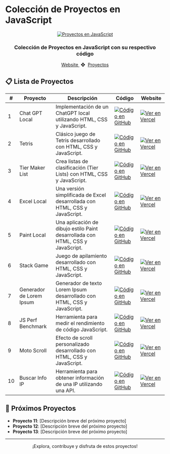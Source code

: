 # Colección de Proyectos en JavaScript

<div align="center">
    <a href="https://js-projects-collection-gamma.vercel.app">
        <img src="https://media.licdn.com/dms/image/C4E12AQFvA2Dw_vSK3Q/article-cover_image-shrink_600_2000/0/1520185205297?e=2147483647&v=beta&t=OX78T7hehJuWP4rxagMtleGcrVBI9eCm3YGgXxZniRQ" alt="Proyectos en JavaScript" />
    </a>
    <h3>
        <strong>Colección de Proyectos en JavaScript con su respectivo código</strong>
    </h3>
</div>

<div align="center">
    <a href="https://js-projects-collection-gamma.vercel.app">
        Website
    </a>
    <span>&nbsp;❖&nbsp;</span>
    <a href="#-proyectos">
        Proyectos
    </a>
</div>

## 📋 Lista de Proyectos

<table>
    <thead>
        <tr>
            <th>#</th>
            <th>Proyecto</th>
            <th>Descripción</th>
            <th>Código</th>
            <th>Website</th>
        </tr>
    </thead>
    <tbody>
        <tr>
            <td>1</td>
            <td>Chat GPT Local</td>
            <td>Implementación de un ChatGPT local utilizando HTML, CSS y JavaScript.</td>
            <td>
                <a href="https://github.com/ztevenx100/js_projects-collection/tree/main/01-chatgpt-local">
                    <img src="https://img.shields.io/badge/Código-181717?logo=github&logoColor=fff&style=flat-square" alt="Código en GitHub" />
                </a>
            </td>
            <td>
                <a href="https://js-projects-collection-gamma.vercel.app/01-chatgpt-local">
                    <img src="https://img.shields.io/badge/Website-000?logo=vercel&logoColor=fff&style=flat-square" alt="Ver en Vercel" />
                </a>
            </td>
        </tr>
        <tr>
            <td>2</td>
            <td>Tetris</td>
            <td>Clásico juego de Tetris desarrollado con HTML, CSS y JavaScript.</td>
            <td>
                <a href="https://github.com/ztevenx100/js_projects-collection/tree/main/02-tetris">
                    <img src="https://img.shields.io/badge/Código-181717?logo=github&logoColor=fff&style=flat-square" alt="Código en GitHub" />
                </a>
            </td>
            <td>
                <a href="https://js-projects-collection-gamma.vercel.app/02-tetris">
                    <img src="https://img.shields.io/badge/Website-000?logo=vercel&logoColor=fff&style=flat-square" alt="Ver en Vercel" />
                </a>
            </td>
        </tr>
        <tr>
            <td>3</td>
            <td>Tier Maker List</td>
            <td>Crea listas de clasificación (Tier Lists) con HTML, CSS y JavaScript.</td>
            <td>
                <a href="https://github.com/ztevenx100/js_projects-collection/tree/main/03-tier-list">
                    <img src="https://img.shields.io/badge/Código-181717?logo=github&logoColor=fff&style=flat-square" alt="Código en GitHub" />
                </a>
            </td>
            <td>
                <a href="https://js-projects-collection-gamma.vercel.app/03-tier-list">
                    <img src="https://img.shields.io/badge/Website-000?logo=vercel&logoColor=fff&style=flat-square" alt="Ver en Vercel" />
                </a>
            </td>
        </tr>
        <tr>
            <td>4</td>
            <td>Excel Local</td>
            <td>Una versión simplificada de Excel desarrollada con HTML, CSS y JavaScript.</td>
            <td>
                <a href="https://github.com/ztevenx100/js_projects-collection/tree/main/04-excel">
                    <img src="https://img.shields.io/badge/Código-181717?logo=github&logoColor=fff&style=flat-square" alt="Código en GitHub" />
                </a>
            </td>
            <td>
                <a href="https://js-projects-collection-gamma.vercel.app/04-excel">
                    <img src="https://img.shields.io/badge/Website-000?logo=vercel&logoColor=fff&style=flat-square" alt="Ver en Vercel" />
                </a>
            </td>
        </tr>
        <tr>
            <td>5</td>
            <td>Paint Local</td>
            <td>Una aplicación de dibujo estilo Paint desarrollada con HTML, CSS y JavaScript.</td>
            <td>
                <a href="https://github.com/ztevenx100/js_projects-collection/tree/main/05-paint">
                    <img src="https://img.shields.io/badge/Código-181717?logo=github&logoColor=fff&style=flat-square" alt="Código en GitHub" />
                </a>
            </td>
            <td>
                <a href="https://js-projects-collection-gamma.vercel.app/05-paint">
                    <img src="https://img.shields.io/badge/Website-000?logo=vercel&logoColor=fff&style=flat-square" alt="Ver en Vercel" />
                </a>
            </td>
        </tr>
        <tr>
            <td>6</td>
            <td>Stack Game</td>
            <td>Juego de apilamiento desarrollado con HTML, CSS y JavaScript.</td>
            <td>
                <a href="https://github.com/ztevenx100/js_projects-collection/tree/main/06-stack-game">
                    <img src="https://img.shields.io/badge/Código-181717?logo=github&logoColor=fff&style=flat-square" alt="Código en GitHub" />
                </a>
            </td>
            <td>
                <a href="https://js-projects-collection-gamma.vercel.app/06-stack-game">
                    <img src="https://img.shields.io/badge/Website-000?logo=vercel&logoColor=fff&style=flat-square" alt="Ver en Vercel" />
                </a>
            </td>
        </tr>
        <tr>
            <td>7</td>
            <td>Generador de Lorem Ipsum</td>
            <td>Generador de texto Lorem Ipsum desarrollado con HTML, CSS y JavaScript.</td>
            <td>
                <a href="https://github.com/ztevenx100/js_projects-collection/tree/main/07-lorem-generator">
                    <img src="https://img.shields.io/badge/Código-181717?logo=github&logoColor=fff&style=flat-square" alt="Código en GitHub" />
                </a>
            </td>
            <td>
                <a href="https://js-projects-collection-gamma.vercel.app/07-lorem-generator">
                    <img src="https://img.shields.io/badge/Website-000?logo=vercel&logoColor=fff&style=flat-square" alt="Ver en Vercel" />
                </a>
            </td>
        </tr>
        <tr>
            <td>8</td>
            <td>JS Perf Benchmark</td>
            <td>Herramienta para medir el rendimiento de código JavaScript.</td>
            <td>
                <a href="https://github.com/ztevenx100/js_projects-collection/tree/main/08-js-perf-benchmark">
                    <img src="https://img.shields.io/badge/Código-181717?logo=github&logoColor=fff&style=flat-square" alt="Código en GitHub" />
                </a>
            </td>
            <td>
                <a href="https://js-projects-collection-gamma.vercel.app/08-js-perf-benchmark">
                    <img src="https://img.shields.io/badge/Website-000?logo=vercel&logoColor=fff&style=flat-square" alt="Ver en Vercel" />
                </a>
            </td>
        </tr>
        <tr>
            <td>9</td>
            <td>Moto Scroll</td>
            <td>Efecto de scroll personalizado desarrollado con HTML, CSS y JavaScript.</td>
            <td>
                <a href="https://github.com/ztevenx100/js_projects-collection/tree/main/09-moto-scroll">
                    <img src="https://img.shields.io/badge/Código-181717?logo=github&logoColor=fff&style=flat-square" alt="Código en GitHub" />
                </a>
            </td>
            <td>
                <a href="https://js-projects-collection-gamma.vercel.app/09-moto-scroll">
                    <img src="https://img.shields.io/badge/Website-000?logo=vercel&logoColor=fff&style=flat-square" alt="Ver en Vercel" />
                </a>
            </td>
        </tr>
        <tr>
            <td>10</td>
            <td>Buscar Info IP</td>
            <td>Herramienta para obtener información de una IP utilizando una API.</td>
            <td>
                <a href="https://github.com/ztevenx100/js_projects-collection/tree/main/10-api-geo-ip">
                    <img src="https://img.shields.io/badge/Código-181717?logo=github&logoColor=fff&style=flat-square" alt="Código en GitHub" />
                </a>
            </td>
            <td>
                <a href="https://js-projects-collection-gamma.vercel.app/10-api-geo-ip">
                    <img src="https://img.shields.io/badge/Website-000?logo=vercel&logoColor=fff&style=flat-square" alt="Ver en Vercel" />
                </a>
            </td>
        </tr>
    </tbody>
</table>

## 🚀 Próximos Proyectos

- **Proyecto 11**: [Descripción breve del próximo proyecto]
- **Proyecto 12**: [Descripción breve del próximo proyecto]
- **Proyecto 13**: [Descripción breve del próximo proyecto]

---

<div align="center">
    <p>¡Explora, contribuye y disfruta de estos proyectos!</p>
</div>
